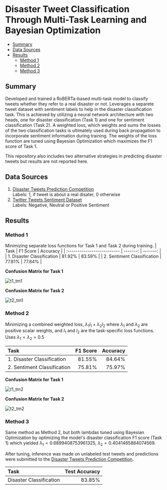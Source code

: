 Disaster Tweet Classification Through Multi-Task Learning and Bayesian Optimization <!-- omit from toc -->
==============================

- [Summary](#summary)
- [Data Sources](#data-sources)
- [Results](#results)
  - [Method 1](#method-1)
  - [Method 2](#method-2)
  - [Method 3](#method-3)


Summary
------------
Developed and trained a RoBERTa-based multi-task model to classify tweets whether they refer to a real disaster or not. Leverages a separete tweet dataset with sentiment labels to help in the disaster classification task. This is achieved by utilizing a neural network architecture with two heads, one for disaster classification (Task 1) and one for sentiment classification (Task 2). A weighted loss, which weights and sums the losses of the two classification tasks is ultimately used during back propagation to incorporate sentiment information during training. The weights of the loss function are tuned using Bayesian Optimization which maximizes the F1 score of Task 1.

This repository also includes two alternative strategies in predicting disaster tweets but results are not reported here.

Data Sources
------------
1. [Disaster Tweets Prediction Competition](https://www.kaggle.com/competitions/nlp-getting-started/overview)<br>
Labels: 1, if tweet is about a real disater, 0 otherwise
1. [Twitter Tweets Sentiment Dataset](https://www.kaggle.com/datasets/yasserh/twitter-tweets-sentiment-dataset)<br>
Labels: Negative, Neutral or Positive Sentiment

Results
------------
 ### Method 1 ###
 Minimizing separate loss functions for Task 1 and Task 2 during training.
| Task                        | F1 Score | Accuracy |
| :-------------------------- | -------: | -------: |
| 1. Disaster Classification  |   81.92% |   83.59% |
| 2. Sentiment Classification |   77.81% |   77.84% |

**Confusion Matrix for Task 1**

![t1_tm1](/notebooks%202/t1_tm1.png)

**Confusion Matrix for Task 2**

![t2_tm1](/notebooks%202/t2_tm1.png)


### Method 2 ###
Minimizing a combined weighted loss, $\lambda_1l_1 + \lambda_2l_2$  where $\lambda_1$ and  $\lambda_2$ are positive scalar weights, and $l_1$ and $l_2$ are the task-specific loss functions. Uses $\lambda_1=\lambda_2=0.5$

| Task                        | F1 Score | Accuracy |
| :-------------------------- | -------: | -------: |
| 1. Disaster Classification  |   81.55% |   84.64% |
| 2. Sentiment Classification |   75.81% |   75.97% |

**Confusion Matrix for Task 1**

![t1_tm2](/notebooks%202/t1_tm2.png)

**Confusion Matrix for Task 2**

![t2_tm2](/notebooks%202/t2_tm2.png)


### Method 3 ###
Same method as Method 2, but both lambdas tuned using Bayesian Optimization by optimizing the model's disaster classification F1 score (Task 1) which yielded $\lambda_1 = 0.6899408753961325$, $\lambda_2= 0.4041465884074569$. 

After tuning, inference was made on unlabeled test tweets and predictions were submitted to the [Disaster Tweets Prediction Competition](https://www.kaggle.com/competitions/nlp-getting-started/overview).

| Task                    | Test Accuracy |
| :---------------------- | ------------: |
| Disaster Classification |        83.85% |
